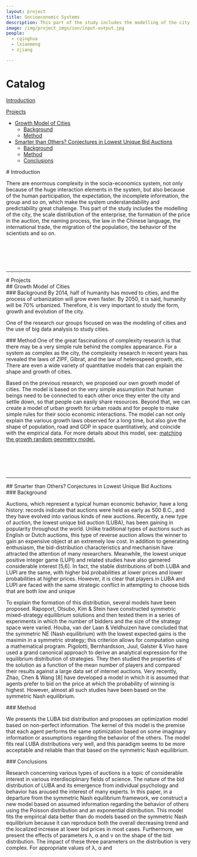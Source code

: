 ```yaml
---
layout: project 
title: Socioeconomic Systems
description: This part of the study includes the modelling of the city, the scale distribution of the enterprise, the formation of the price in the auction, the naming process, the law in the Chinese language, the international trade, the migration of the population, the behavior of the scientists and so on.
image: /img/project_imgs/ion/input-output.jpg
people:
  - cqinghua
  - lxiaomeng
  - zjiang

---
```



# Catalog

[Introduction](#pos1)

[Projects](#pos2)
* [Growth Model of Cities](#pos21)
	- [Background](#pos211)
	- [Method](#pos212)
* [Smarter than Others? Conjectures in Lowest Unique Bid Auctions](#pos22)
	- [Background](#pos221)
	- [Method](#pos222)
	- [Conclusions](#pos223)


<div id="pos1"></div>
# Introduction

There are enormous complexity in the socia-economics system, not only because of the huge interaction elements in the system, but also because of the human participation, the expectation, the incomplete information, the group and so on, which make the system understandability and predictability great challenge. This part of the study includes the modelling of the city, the scale distribution of the enterprise, the formation of the price in the auction, the naming process, the law in the Chinese language, the international trade, the migration of the population, the behavior of the scientists and so on.


<br><br><br><br>
<hr/>

<div id="pos2"></div>
# Projects

<div id="pos21"></div>
## Growth Model of Cities

<div id="pos211"></div>
### Background
By 2014, half of humanity has moved to cities, and the process of urbanization will grow even faster. By 2050, it is said, humanity will be 70% urbanized. Therefore, it is very important to study the form, growth and evolution of the city.

One of the research our groups focused on was the modeling of cities and the use of big data analysis to study cities.


<div id="pos212"></div>
### Method
One of the great fascinations of complexity research is that there may be a very simple rule behind the complex appearance. For a system as complex as the city, the complexity research in recent years has revealed the laws of ZIPF, Gibrat, and the law of heterospeed growth, etc. There are even a wide variety of quantitative models that can explain the shape and growth of cities.

Based on the previous research, we proposed our own growth model of cities. The model is based on the very simple assumption that human beings need to be connected to each other once they enter the city and settle down, so that people can easily share resources. Beyond that, we can create a model of urban growth for urban roads and for people to make simple rules for their socio economic interactions. The model can not only explain the various growth laws observed for a long time, but also give the shape of population, road and GDP in space quantitatively, and coincide with the empirical data. For more details about this model, see: <a href="http://wiki.swarma.net/index.php/%E5%8C%B9%E9%85%8D%E7%94%9F%E9%95%BF%E9%9A%8F%E6%9C%BA%E5%87%A0%E4%BD%95%E5%9B%BE%E6%A8%A1%E5%9E%8B">matching the growth random geometry model.</a>



<br><br><br><br>
<hr/>

<div id="pos22"></div>
## Smarter than Others? Conjectures in Lowest Unique Bid Auctions

<div id="pos221"></div>
### Background

Auctions, which represent a typical human economic behavior, have a long history: records indicate that auctions were held as early as 500 B.C., and they have evolved into various kinds of new auctions. Recently, a new type of auction, the lowest unique bid auction (LUBA), has been gaining in popularity throughout the world. Unlike traditional types of auctions such as English or Dutch auctions, this type of reverse auction allows the winner to gain an expensive object at an extremely low cost. In addition to generating enthusiasm, the bid-distribution characteristics and mechanism have attracted the attention of many researchers. Meanwhile, the lowest unique positive integer game (LUPI) and related studies have also garnered considerable interest [5,6]. In fact, the stable distributions of both LUBA and LUPI are the same, with higher bid probabilities at lower prices and lower probabilities at higher prices. However, it is clear that players in LUBA and LUPI are faced with the same strategic conflict in attempting to choose bids that are both low and unique


To explain the formation of this distribution, several models have been proposed. Rapoport, Otsubo, Kim & Stein have constructed symmetric mixed-strategy equilibrium solutions and then tested them in a series of experiments in which the number of bidders and the size of the strategy space were varied. Houba, van der Laan & Veldhuizen have concluded that the symmetric NE (Nash equilibrium) with the lowest expected gains is the maximin in a symmetric strategy; this criterion allows for computation using a mathematical program. Pigolotti, Bernhardsson, Juul, Galster & Vivo have used a grand canonical approach to derive an analytical expression for the equilibrium distribution of strategies. They then studied the properties of the solution as a function of the mean number of players and compared their results against a large data set of internet auctions. Very recently, Zhao, Chen & Wang [8] have developed a model in which it is assumed that agents prefer to bid on the price at which the probability of winning is highest. However, almost all such studies have been based on the symmetric Nash equilibrium.

<div id="pos222"></div>
### Method

We presents the LUBA bid distribution and proposes an optimization model based on non-perfect information. The kernel of this model is the premise that each agent performs the same optimization based on some imaginary information or assumptions regarding the behavior of the others. The model fits real LUBA distributions very well, and this paradigm seems to be more acceptable and reliable than that based on the symmetric Nash equilibrium. 



<div id="pos223"></div>
### Conclusions

Research concerning various types of auctions is a topic of considerable interest in various interdisciplinary fields of science. The nature of the bid distribution of LUBA and its emergence from individual psychology and behavior has aroused the interest of many experts. In this paper, in a departure from the symmetric Nash equilibrium framework, we construct a new model based on assumed information regarding the behavior of others using the Poisson distribution and an exponential distribution. This model fits the empirical data better than do models based on the symmetric Nash equilibrium because it can reproduce both the overall decreasing trend and the localized increase at lower bid prices in most cases. Furthermore, we present the effects of parameters λ, α and ν on the shape of the bid distribution. The impact of these three parameters on the distribution is very complex. For appropriate values of λ, α and